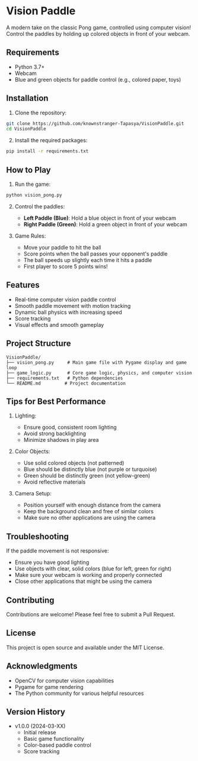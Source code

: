 # Vision Paddle

A modern take on the classic Pong game, controlled using computer vision! Control the paddles by holding up colored objects in front of your webcam.

## Requirements

- Python 3.7+
- Webcam
- Blue and green objects for paddle control (e.g., colored paper, toys)

## Installation

1. Clone the repository:
```bash
git clone https://github.com/knownstranger-Tapasya/VisionPaddle.git
cd VisionPaddle
```

2. Install the required packages:
```bash
pip install -r requirements.txt
```

## How to Play

1. Run the game:
```bash
python vision_pong.py
```

2. Control the paddles:
   - **Left Paddle (Blue)**: Hold a blue object in front of your webcam
   - **Right Paddle (Green)**: Hold a green object in front of your webcam

3. Game Rules:
   - Move your paddle to hit the ball
   - Score points when the ball passes your opponent's paddle
   - The ball speeds up slightly each time it hits a paddle
   - First player to score 5 points wins!

## Features

- Real-time computer vision paddle control
- Smooth paddle movement with motion tracking
- Dynamic ball physics with increasing speed
- Score tracking
- Visual effects and smooth gameplay

## Project Structure

```
VisionPaddle/
├── vision_pong.py     # Main game file with Pygame display and game loop
├── game_logic.py      # Core game logic, physics, and computer vision
├── requirements.txt   # Python dependencies
└── README.md         # Project documentation
```

## Tips for Best Performance

1. Lighting:
   - Ensure good, consistent room lighting
   - Avoid strong backlighting
   - Minimize shadows in play area

2. Color Objects:
   - Use solid colored objects (not patterned)
   - Blue should be distinctly blue (not purple or turquoise)
   - Green should be distinctly green (not yellow-green)
   - Avoid reflective materials

3. Camera Setup:
   - Position yourself with enough distance from the camera
   - Keep the background clean and free of similar colors
   - Make sure no other applications are using the camera

## Troubleshooting

If the paddle movement is not responsive:
- Ensure you have good lighting
- Use objects with clear, solid colors (blue for left, green for right)
- Make sure your webcam is working and properly connected
- Close other applications that might be using the camera

## Contributing

Contributions are welcome! Please feel free to submit a Pull Request.

## License

This project is open source and available under the MIT License.

## Acknowledgments

- OpenCV for computer vision capabilities
- Pygame for game rendering
- The Python community for various helpful resources

## Version History
- v1.0.0 (2024-03-XX)
  - Initial release
  - Basic game functionality
  - Color-based paddle control
  - Score tracking 